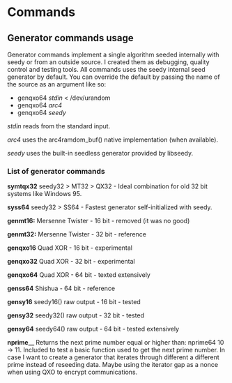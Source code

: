 # Commands

## Generator commands usage

Generator commands implement a single algorithm seeded internally with seedy or from an outside source. I created them as debugging, quality control and testing tools. All commands uses the seedy internal seed generator by default. You can override the default by passing the name of the source as an argument like so:

- genqxo64 _stdin_ < /dev/urandom
- genqxo64 _arc4_
- genqxo64 _seedy_

_stdin_ reads from the standard input.

_arc4_ uses the arc4ramdom_buf() native implementation (when available).

_seedy_ uses the built-in seedless generator provided by libseedy.

### List of generator commands

**symtqx32** seedy32 > MT32 > QX32 - Ideal combination for old 32 bit systems like Windows 95. 

**syss64** seedy32 > SS64 - Fastest generator self-initialized with seedy. 

**genmt16:** Mersenne Twister - 16 bit - removed (it was no good)

**genmt32:** Mersenne Twister - 32 bit - reference

**genqxo16** Quad XOR - 16 bit - experimental

**genqxo32** Quad XOR - 32 bit - experimental

**genqxo64** Quad XOR - 64 bit - texted extensively

**genss64** Shishua - 64 bit - reference

**gensy16** seedy16() raw output - 16 bit - tested

**gensy32** seedy32() raw output - 32 bit - tested

**gensy64** seedy64() raw output - 64 bit - tested extensively

**nprime__** Returns the next prime number equal or higher than: nprime64 10 -> 11. Included to test a basic function used to get the next prime number. In case I want to create a generator that iterates through different a different prime instead of reseeding data. Maybe using the iterator gap as a nonce when using QXO to encrypt communications.
